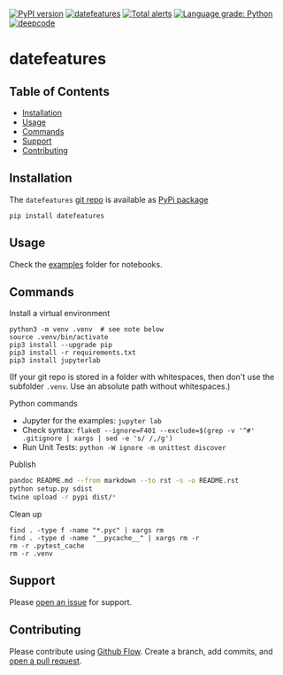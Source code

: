 [![PyPI version](https://badge.fury.io/py/datefeatures.svg)](https://badge.fury.io/py/datefeatures)
[![datefeatures](https://snyk.io/advisor/python/datefeatures/badge.svg)](https://snyk.io/advisor/python/datefeatures)
[![Total alerts](https://img.shields.io/lgtm/alerts/g/kmedian/datefeatures.svg?logo=lgtm&logoWidth=18)](https://lgtm.com/projects/g/kmedian/datefeatures/alerts/)
[![Language grade: Python](https://img.shields.io/lgtm/grade/python/g/kmedian/datefeatures.svg?logo=lgtm&logoWidth=18)](https://lgtm.com/projects/g/kmedian/datefeatures/context:python)
[![deepcode](https://www.deepcode.ai/api/gh/badge?key=eyJhbGciOiJIUzI1NiIsInR5cCI6IkpXVCJ9.eyJwbGF0Zm9ybTEiOiJnaCIsIm93bmVyMSI6ImttZWRpYW4iLCJyZXBvMSI6ImRhdGVmZWF0dXJlcyIsImluY2x1ZGVMaW50IjpmYWxzZSwiYXV0aG9ySWQiOjI5NDUyLCJpYXQiOjE2MTk1MzYxMzR9.N7NgWjiFb0RXjg2MK8jsmf_2KPL8cWtkUhz02uZ-k2w)](https://www.deepcode.ai/app/gh/kmedian/datefeatures/_/dashboard?utm_content=gh%2Fkmedian%2Fdatefeatures)


# datefeatures

## Table of Contents
* [Installation](#installation)
* [Usage](#usage)
* [Commands](#commands)
* [Support](#support)
* [Contributing](#contributing)


## Installation
The `datefeatures` [git repo](http://github.com/kmedian/datefeatures) is available as [PyPi package](https://pypi.org/project/datefeatures)

```
pip install datefeatures
```


## Usage
Check the [examples](examples) folder for notebooks.


## Commands
Install a virtual environment

```
python3 -m venv .venv  # see note below
source .venv/bin/activate
pip3 install --upgrade pip
pip3 install -r requirements.txt
pip3 install jupyterlab
```

(If your git repo is stored in a folder with whitespaces, then don't use the subfolder `.venv`. Use an absolute path without whitespaces.)

Python commands

* Jupyter for the examples: `jupyter lab`
* Check syntax: `flake8 --ignore=F401 --exclude=$(grep -v '^#' .gitignore | xargs | sed -e 's/ /,/g')`
* Run Unit Tests: `python -W ignore -m unittest discover`

Publish

```sh
pandoc README.md --from markdown --to rst -s -o README.rst
python setup.py sdist 
twine upload -r pypi dist/*
```

Clean up 

```
find . -type f -name "*.pyc" | xargs rm
find . -type d -name "__pycache__" | xargs rm -r
rm -r .pytest_cache
rm -r .venv
```

## Support
Please [open an issue](https://github.com/kmedian/datefeatures/issues/new) for support.


## Contributing
Please contribute using [Github Flow](https://guides.github.com/introduction/flow/). Create a branch, add commits, and [open a pull request](https://github.com/kmedian/datefeatures/compare/).
